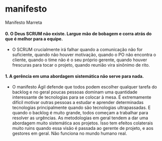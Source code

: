 # manifesto
Manifesto Marreta



#### 0. O Deus SCRUM não existe. Largue mão de bobagem e corra atrás do que é melhor para a equipe.
* O SCRUM crucialmente irá falhar quando a comunicação não for suficiente, quando não houver motivação, quando o PO não encontra o cliente, quando o time não é o seu próprio gerente, quando houver frescuras para tocar o projeto, quando reunião vira sinônimo de rito.
  
#### 1. A gerência em uma abordagem sistemática não serve para nada.
* O manifesto Ágil defende que todos podem escolher qualquer tarefa do backlog e no geral poucas pessoas dominam uma quantidade interessante de tecnologias para se colocar à mesa. É extremamente difícil motivar outras pessoas a estudar e aprender determinadas tecnologias principalmente quando são tecnologias ultrapassadas. E quando o backlog é muito grande, todos começam a trabalhar para resolver as urgências. As metodologias em geral tendem a dar uma abordagem muito sistemática aos projetos. Isso tem efeitos colaterais muito ruins quando essa visão é passada ao gerente de projeto, e aos gestores em geral. Não funciona no mundo humano real.
    
   
